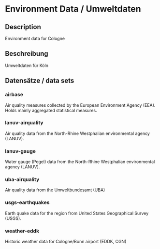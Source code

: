 Environment Data / Umweltdaten
==============================

## Description

Environment data for Cologne

## Beschreibung

Umweltdaten für Köln

## Datensätze / data sets

### airbase

Air quality measures collected by the European Environment Agency (EEA). Holds mainly aggregated statistical measures.

### lanuv-airquality

Air quality data from the North-Rhine Westphalian environmental agency (LANUV).

### lanuv-gauge

Water gauge (Pegel) data from the North-Rhine Westphalian environmental agency (LANUV).

### uba-airquality

Air quality data from the Umweltbundesamt (UBA)

### usgs-earthquakes

Earth quake data for the region from United States Geographical Survey (USGS).

### weather-eddk

Historic weather data for Cologne/Bonn airport (EDDK, CGN)
